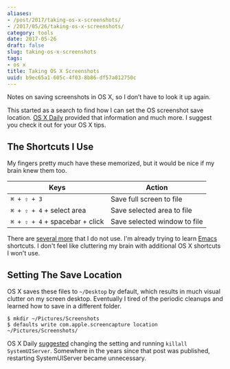 ```yaml
---
aliases:
- /post/2017/taking-os-x-screenshots/
- /2017/05/26/taking-os-x-screenshots/
category: tools
date: 2017-05-26
draft: false
slug: taking-os-x-screenshots
tags:
- os x
title: Taking OS X Screenshots
uuid: b9ec65a1-605c-4f03-8b86-df57a012750c
---
```


Notes on saving screenshots in OS X, so I don’t have to look it up again.

This started as a search to find how I can set the OS screenshot save location.
[OS X Daily](http://osxdaily.com/) provided that information and much more.
I suggest you check it out for your OS X tips.

## The Shortcuts I Use

My fingers pretty much have these memorized, but it would be nice if my brain knew them too.

| Keys                           | Action
| ------------------------------ | ------
| `⌘ + ⇧ + 3`                    | Save full screen to file
| `⌘ + ⇧ + 4` + select area      | Save selected area to file
| `⌘ + ⇧ + 4` + spacebar + click | Save selected window to file

[several more]: http://osxdaily.com/2010/06/09/screen-capture-in-mac-os-x/
[Emacs]: /tag/emacs/

There are [several more][] that I do not use.
I'm already trying to learn [Emacs][] shortcuts.
I don't feel like cluttering my brain with additional OS X shortcuts I won't use.

## Setting The Save Location

OS X saves these files to `~/Desktop` by default, which results in much visual clutter on my screen desktop.
Eventually I tired of the periodic cleanups and learned how to save in a different folder.

    $ mkdir ~/Pictures/Screenshots
    $ defaults write com.apple.screencapture location ~/Pictures/Screenshots/

[suggested]: http://osxdaily.com/2011/01/26/change-the-screenshot-save-file-location-in-mac-os-x/

OS X Daily [suggested][] changing the setting and running `killall SystemUIServer`.
Somewhere in the years since that post was published, restarting SystemUIServer became unnecessary.
